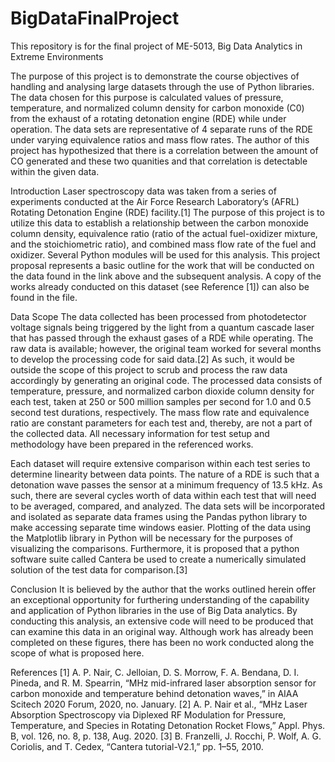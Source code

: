# BigDataFinalProject
This repository is for the final project of ME-5013, Big Data Analytics in Extreme Environments

The purpose of this project is to demonstrate the course objectives of handling and analysing large datasets through the use of Python libraries.
The data chosen for this purpose is calculated values of pressure, temperature, and normalized column density for carbon monoxide (C0) from the
exhaust of a rotating detonation engine (RDE) while under operation.  The data sets are representative of 4 separate runs of the RDE under varying
equivalence ratios and mass flow rates.  The author of this project has hypothesized that there is a correlation between the amount of CO generated
and these two quanities and that correlation is detectable within the given data.

Introduction
Laser spectroscopy data was taken from a series of experiments conducted at the Air Force Research Laboratory’s (AFRL) Rotating Detonation Engine (RDE) facility.[1]  The purpose of this project is to utilize this data to establish a relationship between the carbon monoxide column density, equivalence ratio (ratio of the actual fuel-oxidizer mixture, and the stoichiometric ratio), and combined mass flow rate of the fuel and oxidizer.  Several Python modules will be used for this analysis.  This project proposal represents a basic outline for the work that will be conducted on the data found in the link above and the subsequent analysis.  A copy of the works already conducted on this dataset (see Reference [1]) can also be found in the file.
    
Data Scope
The data collected has been processed from photodetector voltage signals being triggered by the light from a quantum cascade laser that has passed through the exhaust gases of a RDE while operating.  The raw data is available; however, the original team worked for several months to develop the processing code for said data.[2]  As such, it would be outside the scope of this project to scrub and process the raw data accordingly by generating an original code.  The processed data consists of temperature, pressure, and normalized carbon dioxide column density for each test, taken at 250 or 500 million samples per second for 1.0 and 0.5 second test durations, respectively.  The mass flow rate and equivalence ratio are constant parameters for each test and, thereby, are not a part of the collected data.  All necessary information for test setup and methodology have been prepared in the referenced works.  
    
Each dataset will require extensive comparison within each test series to determine linearity between data points.  The nature of a RDE is such that a detonation wave passes the sensor at a minimum frequency of 13.5 kHz.  As such, there are several cycles worth of data within each test that will need to be averaged, compared, and analyzed.  The data sets will be incorporated and isolated as separate data frames using the Pandas python library to make accessing separate time windows easier.  Plotting of the data using the Matplotlib library in Python will be necessary for the purposes of visualizing the comparisons.  Furthermore, it is proposed that a python software suite called Cantera be used to create a numerically simulated solution of the test data for comparison.[3]  

Conclusion
It is believed by the author that the works outlined herein offer an exceptional opportunity for furthering understanding of the capability and application of Python libraries in the use of Big Data analytics.  By conducting this analysis, an extensive code will need to be produced that can examine this data in an original way.  Although work has already been completed on these figures, there has been no work conducted along the scope of what is proposed here.

References
[1]	A. P. Nair, C. Jelloian, D. S. Morrow, F. A. Bendana, D. I. Pineda, and R. M. Spearrin, “MHz mid-infrared laser absorption sensor for carbon monoxide and temperature behind detonation waves,” in AIAA Scitech 2020 Forum, 2020, no. January.
[2]	A. P. Nair et al., “MHz Laser Absorption Spectroscopy via Diplexed RF Modulation for Pressure, Temperature, and Species in Rotating Detonation Rocket Flows,” Appl. Phys. B, vol. 126, no. 8, p. 138, Aug. 2020.
[3]	B. Franzelli, J. Rocchi, P. Wolf, A. G. Coriolis, and T. Cedex, “Cantera tutorial-V2.1,” pp. 1–55, 2010.

